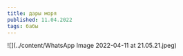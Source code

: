 ```yaml
---
title: дары моря
published: 11.04.2022
tags: бабы
---
```


![](../content/WhatsApp Image 2022-04-11 at 21.05.21.jpeg)
